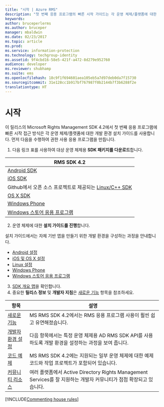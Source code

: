 ```yaml
---
title: "시작 | Azure RMS"
description: "첫 번째 응용 프로그램의 빠른 시작 가이드는 각 운영 체제/플랫폼에 대한 개발 환경 설치 가이드를 통해 제공됩니다."
keywords: 
author: bruceperlerms
ms.author: bruceper
manager: mbaldwin
ms.date: 02/23/2017
ms.topic: article
ms.prod: 
ms.service: information-protection
ms.technology: techgroup-identity
ms.assetid: 9f4cbd16-58e5-421f-a472-8d279e952760
audience: developer
ms.reviewer: shubhamp
ms.suite: ems
ms.openlocfilehash: 18c9f1f694601aea105eb5a7d97deb0da7f15730
ms.sourcegitcommit: 31e128cc1b917bf767987f0b2144b7f3b6288f2e
translationtype: HT
---
```

# <a name="get-started"></a>시작

이 릴리스의 Microsoft Rights Management SDK 4.2에서 첫 번째 응용 프로그램에 빠른 시작 접근 방식은 각 운영 체제/플랫폼에 대한 개발 환경 설치 가이드를 사용합니다. 먼저 다음을 수행하여 권한 사용 응용 프로그램을 만듭니다.

1. 다음 링크 표를 사용하여 대상 운영 체제용 **SDK 패키지를 다운로드**합니다.

  |RMS SDK 4.2|
  |---------------|
  |[Android SDK](http://Go.Microsoft.Com/FWLink/p/?LinkId=404271)|
  |[iOS SDK](http://Go.Microsoft.Com/FWLink/p/?LinkId=404272)|
  |Github에서 오픈 소스 프로젝트로 제공되는 [Linux/C++ SDK](https://github.com/AzureAD/rms-sdk-for-cpp)|
  |[OS X SDK](http://Go.Microsoft.Com/FWLink/p/?LinkId=404273)|
  |[Windows Phone](http://go.microsoft.com/fwlink/p/?LinkId=524758)|
  |[Windows 스토어 응용 프로그램](http://go.microsoft.com/fwlink/p/?LinkID=526163)|

2. 운영 체제에 대한 **설치 가이드를 진행**합니다.

  설치 가이드에서는 자체 기반 앱을 만들기 위한 개발 환경을 구성하는 과정을 안내합니다.
  - [Android 설정](android-sdk.md)
  - [iOS 및 OS X 설정](ios-sdk.md)          
  - [Linux 설정](linux-setup.md)              
  - [Windows Phone](windows-phone-apps.md)     
  - [Windows 스토어 응용 프로그램](winrt-sdk.md)

3. [SDK 개요 맵](api-reference-4-2.md)을 확인합니다.
4. 중요한 **릴리스 정보** 및 **개발자 지침**은 [새로운 기능](release-notes.md) 항목을 참조하세요.

  |항목|설명|
  |-----|-----------|
  |[새로운 기능](release-notes.md)|MS RMS SDK 4.2에서는 RMS 응용 프로그램 사용이 훨씬 쉽고 유연해졌습니다.|
  |[개발자 환경 설정](setup-developer-environment.md)|다음 항목에서는 특정 운영 체제용 AD RMS SDK API를 사용하도록 개발 환경을 설정하는 과정을 보여 줍니다.|
  |[코드 예제](code-examples.md)|MS RMS SDK 4.2에는 지원되는 일부 운영 체제에 대한 예제 코드와 작업 프로젝트가 포함되어 있습니다.|
  |[커뮤니티 리소스](community-resources.md)|여러 플랫폼에서 Active Directory Rights Management Services를 잘 지원하는 개발자 커뮤니티가 점점 확장되고 있습니다.|

[!INCLUDE[Commenting house rules](../includes/houserules.md)]